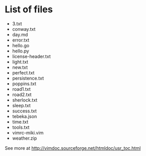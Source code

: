 # List of files

- 3.txt
- conway.txt
- day.md
- error.txt
- hello.go
- hello.py
- license-header.txt
- light.txt
- new.txt
- perfect.txt
- persistence.txt
- poppins.txt
- road1.txt
- road2.txt
- sherlock.txt
- sleep.txt
- success.txt
- tebeka.json
- time.txt
- tools.txt
- vimrc-miki.vim
- weather.zip

See more at http://vimdoc.sourceforge.net/htmldoc/usr_toc.html
